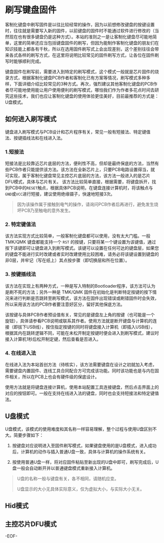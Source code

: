 # 刷写键盘固件


客制化键盘中刷写固件是以往比较经常的操作，因为以前想修改键盘的按键设置时，往往就是需要写入新的固件，以前键盘的固件时不能通过软件进行修改的（当然现在也有很多键盘仍是这种方式）。本站的准则之一是让客制化键盘尽可能地简单，这里的简单还应当包括键盘固件的刷写，但因为能制作客制化键盘的朋友们在知识技能上都各有千秋，所以在选用固件刷写式上会出现差别，这个差别往往会带来各式各样的刷写方式，在这里将说明比较常见的固件刷写方式，让各位在固件刷写时能够顺利完成。

键盘固件在刷写前，需要进入到特定的刷写模式，这个模式一般就是芯片固件的烧录方式，根据客制化键盘PCB作者和客制化已有方案等情况，刷写模式多种多样，下面详细介绍比较常见的3种方式。再次，强烈建议其他客制化键盘的PCB作者尽可能地使用能让用户使用便利的刷写模式，哪怕我们作为作者多花点时间去研究这些技术，我们也应让客制化键盘的使用体验更佳美好，目前最推荐的方式是：U盘模式。

## 如何进入刷写模式
键盘进入刷写模式与PCB设计和芯片程序有关，常见一般有短接法、特定键值法、按键插线法和在线进入法。

### 1.短接法
短接法是比较靠近芯片底层的方法，便利性不高，但却是最终保底的方法，当然有些PCB作者只能提供该方法。该方法在全新芯片上，只要PCB电路设置得当，就可实现，属于客制化键盘常见主控芯片底层的方法，该方法一般进入的是芯片DFU模式，具体与芯片有关。
该方法比较简单直接，根据需要，将键盘拆开，找到PCB中的`RESET`触点，根据具体PCB说明，在键盘连接计算机时，将该触点与`GND`或`VCC`进行短接，建议使用绝缘镊子，快速地短接3次。

> 因为该操作属于接触到电气的操作，请询问PCB作者后再进行，避免发生烧坏PCB乃至触电的意外发生。

### 2. 特定键值法
该方法实现方式比较简单，一般客制化键盘都可以使用，没有太大门槛。一般 TMK/QMK 键盘都能支持一个 `RST` 的按键，只要将某一个键设置为该键值，通过按下该键即可让键盘进入到刷写模式。该键可以设置在任何可达的键盘层，如果您的键盘不能进行实时改建或者实时改建使用比较困难，请务必将该键设置到键盘的非0层，并牢记（写在纸上）其点按步骤（即切换层和所在位置）。

### 3. 按键插线法
该方法在实现上有两种方式，一种是写入特制的Bootloader程序，该方法可认为是刷不死的方法；另外一种是 TMK/QMK 固件在初始化是判断特定按键的按下情况来进行判断是否跳转至刷写模式，该方法在固件出现错误或刷错固件时会失效，所以采用该方法的PCB作者要注意好区分，留好其他保底方法。

该按键与具体PCB作者预设值有关，常见的是键盘左上角的按键（也可能是一个旋钮），具体请参看PCB说明或联系其作者。使用方法就是断开键盘与计算机的连接（即拔下USB线），按住指定按键的同时将键盘接入计算机（即插入USB线），根据其内在跳转逻辑不同，可能在未松开制定按键时便会进入到刷写模式，建议时接入计算机1秒后松开制定键，然后查看是否进入。

### 4. 在线进入法
在线进入法为本站首创方法（待核实），该方法需要键盘在设计之初就加入考虑，需要键盘内置固件、连线工具合同配合方可完成该功能。同时该功能也是与内在固件相关，所以在PCB上也会有硬件级的保底设计。

使用方法就是将键盘连接计算机，使用本站配置工具连接键盘，然后点击界面上的对应的按钮即可。一般在支持在线进入法的键盘，同时也会支持短接法和特定键值法。

## U盘模式
U盘模式，该模式的使用难度和其名称一样容易理解，整个过程与使用U盘区别不大。简要步骤如下：

1. 按键盘对应说明进入至固件刷写模式，如果键盘使用的是U盘模式，进入成功后，计算机的动作与插入普通U盘一致，具体与计算机的操作系统有关。

2. 按使用普通U盘一样，将对应固件粘贴至新出现的U盘中即可，刷写完成后，U盘一般会自动断开并以普通键盘模式重新接入计算机。

> U盘的名称一般与键盘有关，各不相同，请随机应变。
>
> U盘显示的大小无具体实际意义，仅为虚拟大小，与实际大小无关。

## Hid模式

## 主控芯片DFU模式

-EOF-
